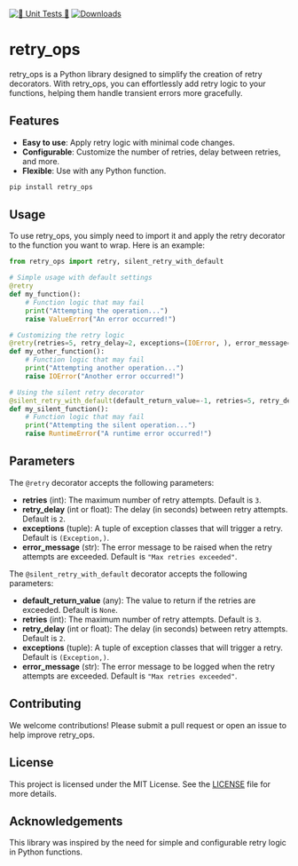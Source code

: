 [![🐍 Unit Tests 🚦](https://github.com/ChristianJaimes/retry_ops/actions/workflows/main.yml/badge.svg)](https://github.com/ChristianJaimes/retry_ops/actions/workflows/main.yml) [![Downloads](https://static.pepy.tech/badge/retry-ops)](https://pepy.tech/project/retry-ops)
# retry_ops

retry_ops is a Python library designed to simplify the creation of retry decorators. With retry_ops, you can effortlessly add retry logic to your functions, helping them handle transient errors more gracefully.

## Features

- **Easy to use**: Apply retry logic with minimal code changes.
- **Configurable**: Customize the number of retries, delay between retries, and more.
- **Flexible**: Use with any Python function.
```sh
pip install retry_ops
```
## Usage

To use retry_ops, you simply need to import it and apply the retry decorator to the function you want to wrap. Here is an example:

```python
from retry_ops import retry, silent_retry_with_default

# Simple usage with default settings
@retry
def my_function():
    # Function logic that may fail
    print("Attempting the operation...")
    raise ValueError("An error occurred!")

# Customizing the retry logic
@retry(retries=5, retry_delay=2, exceptions=(IOError, ), error_message="Custom error message")
def my_other_function():
    # Function logic that may fail
    print("Attempting another operation...")
    raise IOError("Another error occurred!")

# Using the silent retry decorator
@silent_retry_with_default(default_return_value=-1, retries=5, retry_delay=3, exceptions=(RuntimeError,), error_message="Operation failed after retries")
def my_silent_function():
    # Function logic that may fail
    print("Attempting the silent operation...")
    raise RuntimeError("A runtime error occurred!")
```
## Parameters

The `@retry` decorator accepts the following parameters:

- **retries** (int): The maximum number of retry attempts. Default is `3`.
- **retry_delay** (int or float): The delay (in seconds) between retry attempts. Default is `2`.
- **exceptions** (tuple): A tuple of exception classes that will trigger a retry. Default is `(Exception,)`.
- **error_message** (str): The error message to be raised when the retry attempts are exceeded. Default is `"Max retries exceeded"`.

The `@silent_retry_with_default` decorator accepts the following parameters:

- **default_return_value** (any): The value to return if the retries are exceeded. Default is `None`.
- **retries** (int): The maximum number of retry attempts. Default is `3`.
- **retry_delay** (int or float): The delay (in seconds) between retry attempts. Default is `2`.
- **exceptions** (tuple): A tuple of exception classes that will trigger a retry. Default is `(Exception,)`.
- **error_message** (str): The error message to be logged when the retry attempts are exceeded. Default is `"Max retries exceeded"`.

## Contributing

We welcome contributions! Please submit a pull request or open an issue to help improve retry_ops.

## License

This project is licensed under the MIT License. See the [LICENSE](LICENSE) file for more details.

## Acknowledgements

This library was inspired by the need for simple and configurable retry logic in Python functions.
